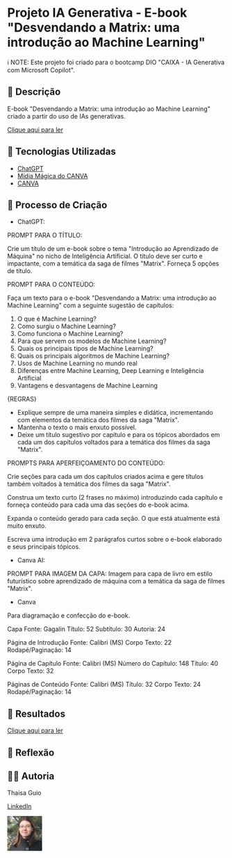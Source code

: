 # Projeto IA Generativa - E-book "Desvendando a Matrix: uma introdução ao Machine Learning"

ℹ️ NOTE: Este projeto foi criado para o bootcamp DIO "CAIXA - IA Generativa com Microsoft Copilot".

## 📒 Descrição
E-book "Desvendando a Matrix: uma introdução ao Machine Learning" criado a partir do uso de IAs generativas.

[Clique aqui para ler](e-book-desvendando-a-matrix-uma-introducao-ao-machine-learning.pdf)

## 🤖 Tecnologias Utilizadas
- [ChatGPT](https://chatgpt.com/)
- [Mídia Mágica do CANVA](https://www.canva.com/pt_br/magia/)
- [CANVA](https://www.canva.com/)

## 🧐 Processo de Criação

- ChatGPT:

PROMPT PARA O TÍTULO:

Crie um título de um e-book sobre o tema "Introdução ao Aprendizado de Máquina" no nicho de Inteligência Artificial. O título deve ser curto e impactante, com a temática da saga de filmes "Matrix". Forneça 5 opções de título.

PROMPT PARA O CONTEÚDO:

Faça um texto para o e-book "Desvendando a Matrix: uma introdução ao Machine Learning" com a seguinte sugestão de capítulos: 
1. O que é Machine Learning?
2. Como surgiu o Machine Learning?
3. Como funciona o Machine Learning?
4. Para que servem os modelos de Machine Learning?
5. Quais os principais tipos de Machine Learning?
6. Quais os principais algoritmos de Machine Learning?
7. Usos de Machine Learning no mundo real
8. Diferenças entre Machine Learning, Deep Learning e Inteligência Artificial
9. Vantagens e desvantagens de Machine Learning

{REGRAS}
- Explique sempre de uma maneira simples e didática, incrementando com elementos da temática dos filmes da saga "Matrix".
- Mantenha o texto o mais enxuto possível.
- Deixe um título sugestivo por capítulo e para os tópicos abordados em cada um dos capítulos voltados para a temática dos filmes da saga "Matrix".

PROMPTS PARA APERFEIÇOAMENTO DO CONTEÚDO:

Crie seções para cada um dos capítulos criados acima e gere títulos também voltados à temática dos filmes da saga "Matrix".

Construa um texto curto (2 frases no máximo) introduzindo cada capítulo e forneça conteúdo para cada uma das seções do e-book acima.

Expanda o conteúdo gerado para cada seção. O que está atualmente está muito enxuto.

Escreva uma introdução em 2 parágrafos curtos sobre o e-book elaborado e seus principais tópicos.

- Canva AI:

PROMPT PARA IMAGEM DA CAPA:
Imagem para capa de livro em estilo futurístico sobre aprendizado de máquina com a temática da saga de filmes "Matrix".

- Canva

Para diagramação e confecção do e-book.

Capa
Fonte: Gagalin
Título: 52
Subtítulo: 30
Autoria: 24

Página de Introdução
Fonte: Calibri (MS)
Corpo Texto: 22
Rodapé/Paginação: 14

Página de Capítulo
Fonte: Calibri (MS)
Número do Capítulo: 148
Título: 40
Corpo Texto: 32

Páginas de Conteúdo
Fonte: Calibri (MS)
Título: 32
Corpo Texto: 24
Rodapé/Paginação: 14

## 🚀 Resultados

[Clique aqui para ler](e-book-desvendando-a-matrix-uma-introducao-ao-machine-learning.pdf)

## 💭 Reflexão

## 👨‍💻 Autoria

Thaisa Guio

[LinkedIn](https://www.linkedin.com/thaisa-guio/) 

<img src="/images/thaisa-guio.png" width="80">
